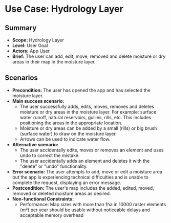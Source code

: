 # Use Case: Hydrology Layer

## Summary

- **Scope:** Hydrology Layer
- **Level:** User Goal
- **Actors:** App User
- **Brief:** The user can add, edit, move, removed and delete moisture or dry areas in their map in the moisture layer.

## Scenarios

- **Precondition:**
  The user has opened the app and has selected the moisture layer.
- **Main success scenario:**
  - The user successfully adds, edits, moves, removes and deletes moisture or dry areas in the moisture layer.
    For example: surface water runoff, natural reservoirs, gullies, rills, etc.
    This includes positioning the areas in the appropriate location.
  - Moisture or dry areas can be added by a small (rills) or big brush (surface water) to draw on the moisture layer.
  - Arrows can be used to indicate water flow.
- **Alternative scenario:**
  - The user accidentally edits, moves or removes an element and uses undo to correct the mistake.
  - The user accidentally adds an element and deletes it with the "delete" or "undo" functionality.
- **Error scenario:**
  The user attempts to add, move or edit a moisture area but the app is experiencing technical difficulties and is unable to complete the request, displaying an error message.
- **Postcondition:**
  The user's map includes the added, edited, moved, removed or deleted moisture areas as desired.
- **Non-functional Constraints:**
  - Performance: Map sizes with more than 1ha in 10000 raster elements (m²) per year should be usable without noticeable delays and acceptable memory overhead
